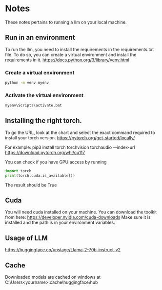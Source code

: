 # Notes

These notes pertains to running a llm on your local machine.

## Run in an environment

To run the llm, you need to install the requirements in the requirements.txt file.
To do so, you can create a virtual environment and install the requirements in it.
https://docs.python.org/3/library/venv.html

### Create a virtual environment

```bash
python -m venv myenv
```

### Activate the virtual environment

```bash
myenv\Scripts\activate.bat
```

## Installing the right torch.

To go the URL, look at the chart and select the exact command required to install your torch version.
https://pytorch.org/get-started/locally/

For example:
pip3 install torch torchvision torchaudio --index-url https://download.pytorch.org/whl/cu117

You can check if you have GPU access by running

```python
import torch
print(torch.cuda.is_available())
```

The result should be True

## Cuda

You will need cuda installed on your machine.
You can download the toolkit from here: https://developer.nvidia.com/cuda-downloads
Make sure it is installed and the path is in your environment variables.

## Usage of LLM 
https://huggingface.co/upstage/Llama-2-70b-instruct-v2

## Cache
Downloaded models are cached on windows at
C:\Users\<yourname>\.cache\huggingface\hub